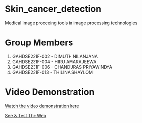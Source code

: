 # Skin_cancer_detection
Medical image procceing tools in image processing technologies

# Group Members

1. GAHDSE231F-002 - DIMUTH NILANJANA
2. GAHDSE231F-004 - HIRU AMARAJEEWA
3. GAHDSE231F-006 - CHANDURAS PRIYAWINDYA
4. GAHDSE231F-013 - THILINA SHAYLOM

# Video Demonstration

[Watch the video demonstration here](https://youtu.be/jBd00myfiaw?si=-jGWzwa_eGQ79JKS)

[See & Test The Web](https://thilinashalom.github.io/skin-cancer-detection/)

